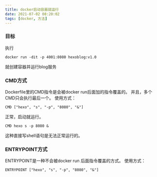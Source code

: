 ```yaml
---
title: docker启动容器就运行
date: 2021-07-02 08:20:02
tags: [docker, 方法]
---
```

### 目标
执行
```
docker run -dit -p 4001:8080 hexoblog:v1.0
```
就创建容器并运行blog服务

### CMD方式
Dockerfile里的CMD指令是会被docker run后面加的指令覆盖的。
并且，多个CMD只会执行最后一个。
使用方式：
```
CMD ["hexo", "s", "-p", "8080", "&"]
```
正常，启动就运行。

```
CMD hexo s -p 8080 &
```
这种直接写shell语句是无法正常运行的。

### ENTRYPOINT方式
ENTRYPOINT是一种不会被docker run 后面指令覆盖的方式。
使用方式：
```
ENTRYPOINT ["hexo", "s", "-p", "8080", "&"]
```


